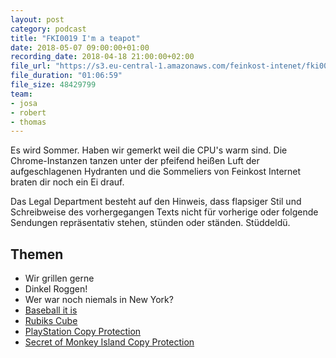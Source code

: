 ```yaml
---
layout: post
category: podcast
title: "FKI0019 I'm a teapot"
date: 2018-05-07 09:00:00+01:00
recording_date: 2018-04-18 21:00:00+02:00
file_url: "https://s3.eu-central-1.amazonaws.com/feinkost-intenet/fki0019.mp3"
file_duration: "01:06:59"
file_size: 48429799
team:
- josa
- robert
- thomas
---
```


Es wird Sommer. Haben wir gemerkt weil die CPU's warm sind. Die Chrome-Instanzen tanzen unter der pfeifend heißen Luft der aufgeschlagenen Hydranten und die Sommeliers von Feinkost Internet braten dir noch ein Ei drauf.

Das Legal Department besteht auf den Hinweis, dass flapsiger Stil und Schreibweise des vorhergegangen Texts nicht für vorherige oder folgende Sendungen repräsentativ stehen, stünden oder ständen. Stüddeldü.

## Themen

- Wir grillen gerne
- Dinkel Roggen!
- Wer war noch niemals in New York?
- [Baseball it is](http://www.stuttgart-reds.de/)
- [Rubiks Cube](https://en.wikipedia.org/wiki/Mob_programming)
- [PlayStation Copy Protection](https://www.youtube.com/watch?v=XUwSOfQ1D3c)
- [Secret of Monkey Island Copy Protection](http://www.oldgames.sk/docs/Dial-A-Pirate/)
